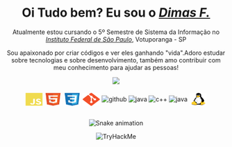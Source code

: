 <div>
        <h1 align="center">Oi Tudo bem? Eu sou o <a href="https://www.linkedin.com/in/dimas7f/"><i>Dimas
                    F.</i></a></h1>
        <p align="center">Atualmente estou cursando o 5º Semestre de Sistema da Informação no <a
                href="https://vtp.ifsp.edu.br/"><i> Instituto Federal de São Paulo</i></a>, Votuporanga - SP
            </a><br> 
        <p align="center">Sou apaixonado por criar códigos e ver eles ganhando "vida".Adoro estudar sobre tecnologias e sobre desenvolvimento, também amo contribuir com meu conhecimento para ajudar as pessoas!</h2>
    </div>
    <div align="center">
        <a href="https://github.com/dimas7git
            <img height="150em"
                src="https://github-readme-stats.vercel.app/api?username=dimas7ferreira&count_private=true&include_all_commits=true&show_icons=true&theme=dracula&hide_border=false&show_owner=true" />
            <img height="150em"
                src="https://github-readme-stats.vercel.app/api/top-langs/?username=dimas7git&theme=dracula&hide_border=false&&layout=compact" />
        </a>
    </div>
    <div align="center" valign="top"><br>
        <img align="center" alt="Js" height="30" width="40"
            src="https://raw.githubusercontent.com/devicons/devicon/master/icons/javascript/javascript-plain.svg">
        <img align="center" alt="HTML" height="30" width="40"
            src="https://raw.githubusercontent.com/devicons/devicon/master/icons/html5/html5-original.svg">
        <img align="center" alt="CSS" height="30" width="40"
            src="https://raw.githubusercontent.com/devicons/devicon/master/icons/css3/css3-original.svg">
        <img align="center" alt="git" height="30" width="40" src="https://raw.githubusercontent.com/devicons/devicon/master/icons/git/git-original.svg">
<img align="center" alt="github" height="35" width="35" src="https://cdn-icons-png.flaticon.com/512/25/25231.png">
        <img align="center" alt="java" height="30" width="40" src="https://www.infoescola.com/wp-content/uploads/2011/03/java.jpg">
        <img align="center" alt="c++" height="30" width="40" src="https://1.bp.blogspot.com/-RV-HrvfYVGg/XThtxkUd0JI/AAAAAAAAVuA/lbH0GXvHbVAS_QhWnB3Cr6C8Fr5Q795LwCLcBGAs/s1600/c%252B%252B.jpg">
        <img align="center" alt="java" height="30" width="40"
            src="https://upload.wikimedia.org/wikipedia/commons/thumb/2/27/PHP-logo.svg/1200px-PHP-logo.svg.png">
        <img align="center" alt="linux" height="30" width="40"
            src="https://raw.githubusercontent.com/devicons/devicon/master/icons/linux/linux-original.svg">
        </div><br>
    <div align="center">
        <a href="https://www.linkedin.com/in/dimas7/" target="_blank"><imgsrc="https://img.shields.io/badge/-LinkedIn-%230077B5?style=for-the-badge&logo=linkedin&logoColor=white" target="_blank"></a>
        <a href="mailto:dimaslimaferreira@gmail.com"><imgsrc="https://img.shields.io/badge/-Gmail-%23333?style=for-the-badge&logo=gmail&logoColor=white" target="_blank"></a>
    </div>
   <div align="center">
                      
  ![Snake animation](https://github.com/dimas7ferreira/ProfileGitHub/blob/output/github-contribution-grid-snake.svg)
                     
  <img src="https://tryhackme-badges.s3.amazonaws.com/dimas7ferreira.png" alt="TryHackMe">
</div>
